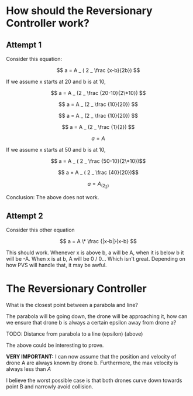 # How should the Reversionary Controller work?

## Attempt 1

Consider this equation:

$$ a = A _ ( 2 _ \frac {x-b}{2b}) $$

If we assume x starts at 20 and b is at 10,

$$ a = A _ (2 _ \frac {20-10}{2\*10}) $$

$$ a = A _ (2 _ \frac {10}{20}) $$

$$ a = A _ (2 _ \frac {10}{20}) $$

$$ a = A _ (2 _ \frac {1}{2}) $$

$$ a = A $$

If we assume x starts at 50 and b is at 10,

$$ a = A _ ( 2 _ \frac {50-10}{2\*10})$$

$$ a = A _ ( 2 _ \frac {40}{20})$$

$$ a = A _ ( 2 _ 2)$$

Conclusion: The above does not work.

## Attempt 2

Consider this other equation

$$ a = A \* \frac {|x-b|}{x-b} $$

This should work. Whenever x is above b, a will be A, when it is below b it will
be -A. When x is at b, A will be 0 / 0... Which isn't great. Depending on how
PVS will handle that, it may be awful.

# The Reversionary Controller

What is the closest point between a parabola and line?

The parabola will be going down, the drone will be approaching it, how can we
ensure that drone b is always a certain epsilon away from drone a?

TODO: Distance from parabola to a line (epsilon) (above)

The above could be interesting to prove.

**VERY IMPORTANT:** I can now assume that the position and velocity of drone A are
always known by drone b. Furthermore, the max velocity is always less than $A$

I believe the worst possible case is that both drones curve down towards point B
and narrowly avoid collision.
